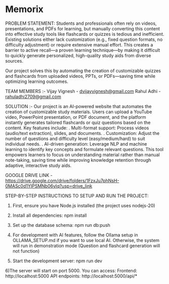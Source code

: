 # Memorix

PROBLEM STATEMENT:
Students and professionals often rely on videos, presentations, and PDFs for learning, but manually converting this content into effective study tools like flashcards or quizzes is tedious and inefficient. Existing solutions either lack customization (e.g., fixed question formats, no difficulty adjustment) or require extensive manual effort. This creates a barrier to active recall—a proven learning technique—by making it difficult to quickly generate personalized, high-quality study aids from diverse sources.

Our project solves this by automating the creation of customizable quizzes and flashcards from uploaded videos, PPTs, or PDFs—saving time while optimizing learning outcomes.


TEAM MEMBERS :-
Vijay Vignesh - dvijayvignesh@gmail.com 
Rahul Adhi - rahuladhi2709@gmail.com



SOLUTION :-
Our project is an AI-powered website that automates the creation of customizable study materials. Users can upload a YouTube video, PowerPoint presentation, or PDF document, and the platform instantly generates tailored flashcards or quiz questions based on the content. Key features include:
. Multi-format support: Process videos (audio/text extraction), slides, and documents.
. Customization: Adjust the number of questions and difficulty level (easy/medium/hard) to suit individual needs.
. AI-driven generation: Leverage NLP and machine learning to identify key concepts and formulate relevant questions.
This tool empowers learners to focus on understanding material rather than manual note-taking, saving time while improving knowledge retention through adaptive, interactive study aids.


GOOGLE DRIVE LINK - https://drive.google.com/drive/folders/1FzxJu7phNsH-0MASc0d1YIPSMNb06yIq?usp=drive_link



STEP-BY-STEP INSTRUCTIONS TO SETUP AND RUN THE PROJECT:

1) First, ensure you have Node.js installed (the project uses nodejs-20)

2) Install all dependencies:
   npm install

3) Set up the database schema:
   npm run db:push

4) For development with AI features, follow the Ollama setup in OLLAMA_SETUP.md if you want to use local AI. Otherwise, the system will run in demonstration mode (Question and 
   flashcard generation will not function)

5) Start the development server:
   npm run dev

6)The server will start on port 5000. You can access:
  Frontend: http://localhost:5000
  API endpoints: http://localhost:5000/api/*
